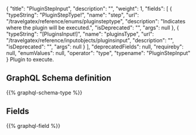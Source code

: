 {
  "title": "PluginStepInput",
  "description": "",
  "weight": 1,
  "fields": [
    {
      "typeString": "PluginStepType!",
      "name": "step",
      "url": "/travelgatex/reference/enums/pluginsteptype",
      "description": "Indicates where the plugin will be executed.",
      "isDeprecated": "",
      "args": null
    },
    {
      "typeString": "[PluginsInput!]",
      "name": "pluginsType",
      "url": "/travelgatex/reference/inputobjects/pluginsinput",
      "description": "",
      "isDeprecated": "",
      "args": null
    }
  ],
  "deprecatedFields": null,
  "requireby": null,
  "enumValues": null,
  "operator": "type",
  "typename": "PluginStepInput"
}
Plugin to execute.
## GraphQL Schema definition

{{% graphql-schema-type %}}

## Fields

{{% graphql-field %}}
